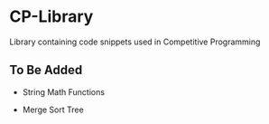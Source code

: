 # CP-Library

Library containing code snippets used in Competitive Programming

## To Be Added

- String Math Functions

- Merge Sort Tree